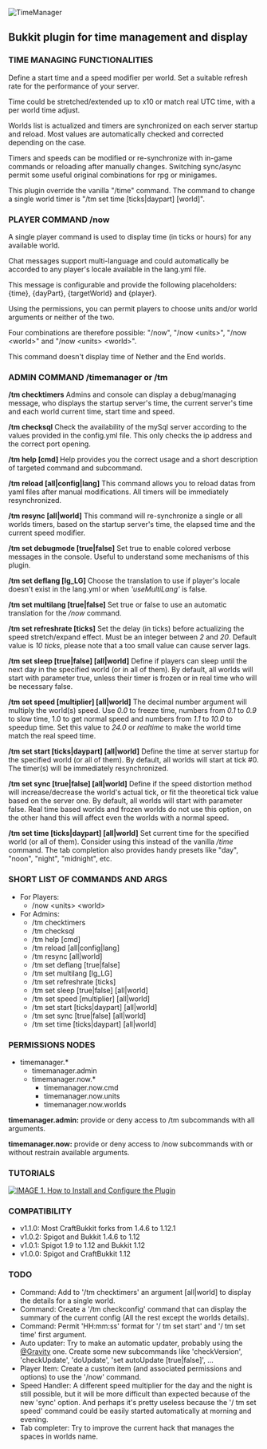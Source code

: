 ![TimeManager](http://imageshack.com/a/img922/9061/ECwdWj.png "TimeManager")

## Bukkit plugin for time management and display


### TIME MANAGING FUNCTIONALITIES
Define a start time and a speed modifier per world. Set a suitable refresh rate for the performance of your server.

Time could be stretched/extended up to x10 or match real UTC time, with a per world time adjust.

Worlds list is actualized and timers are synchronized on each server startup and reload. Most values are automatically checked and corrected depending on the case.

Timers and speeds can be modified or re-synchronize with in-game commands or reloading after manually changes. Switching sync/async permit some useful original combinations for rpg or minigames.

This plugin override the vanilla "/time" command. The command to change a single world timer is "/tm set time \[ticks|daypart] \[world]".


### PLAYER COMMAND /now <units> <world>
A single player command is used to display time (in ticks or hours) for any available world.

Chat messages support multi-language and could automatically be accorded to any player's locale available in the lang.yml file.

This message is configurable and provide the following placeholders: {time}, {dayPart}, {targetWorld} and {player}.

Using the permissions, you can permit players to choose units and/or world arguments or neither of the two.

Four combinations are therefore possible: "/now", "/now \<units>", "/now \<world>" and "/now \<units> \<world>".

This command doesn't display time of Nether and the End worlds.


### ADMIN COMMAND /timemanager or /tm
**/tm checktimers** Admins and console can display a debug/managing message, who displays the startup server's time, the current server's time and each world current time, start time and speed.

**/tm checksql** Check the availability of the mySql server according to the values provided in the config.yml file. This only checks the ip address and the correct port opening.

**/tm help \[cmd] <subCmd>** Help provides you the correct usage and a short description of targeted command and subcommand.

**/tm reload \[all|config|lang]** This command allows you to reload datas from yaml files after manual modifications. All timers will be immediately resynchronized.

**/tm resync \[all|world]** This command will re-synchronize a single or all worlds timers, based on the startup server's time, the elapsed time and the current speed modifier.

**/tm set debugmode [true|false]** Set true to enable colored verbose messages in the console. Useful to understand some mechanisms of this plugin.

**/tm set deflang \[lg_LG]** Choose the translation to use if player's locale doesn't exist in the lang.yml or when _'useMultiLang'_ is false.

**/tm set multilang \[true|false]** Set true or false to use an automatic translation for the _/now_ command.

**/tm set refreshrate \[ticks]** Set the delay (in ticks) before actualizing the speed stretch/expand effect. Must be an integer between _2_ and _20_. Default value is _10 ticks_, please note that a too small value can cause server lags.

**/tm set sleep \[true|false] \[all|world]** Define if players can sleep until the next day in the specified world (or in all of them). By default, all worlds will start with parameter true, unless their timer is frozen or in real time who will be necessary false.

**/tm set speed \[multiplier] \[all|world]** The decimal number argument will multiply the world(s) speed. Use _0.0_ to freeze time, numbers from _0.1_ to _0.9_ to slow time, 1.0 to get normal speed and numbers from _1.1_ to _10.0_ to speedup time. Set this value to _24.0_ or _realtime_ to make the world time match the real speed time.

**/tm set start \[ticks|daypart] \[all|world]** Define the time at server startup for the specified world (or all of them). By default, all worlds will start at tick \#0. The timer(s) will be immediately resynchronized.

**/tm set sync [true|false] [all|world]** Define if the speed distortion method will increase/decrease the world's actual tick, or fit the theoretical tick value based on the server one. By default, all worlds will start with parameter false. Real time based worlds and frozen worlds do not use this option, on the other hand this will affect even the worlds with a normal speed.

**/tm set time \[ticks|daypart] \[all|world]** Set current time for the specified world (or all of them). Consider using this instead of the vanilla _/time_ command. The tab completion also provides handy presets like "day", "noon", "night", "midnight", etc.


### SHORT LIST OF COMMANDS AND ARGS
- For Players:
  - /now \<units> \<world>
- For Admins:
  - /tm checktimers
  - /tm checksql
  - /tm help \[cmd]
  - /tm reload \[all|config|lang]
  - /tm resync \[all|world]
  - /tm set deflang \[true|false]
  - /tm set multilang \[lg_LG]
  - /tm set refreshrate \[ticks]
  - /tm set sleep \[true|false] \[all|world]
  - /tm set speed \[multiplier] \[all|world]
  - /tm set start \[ticks|daypart] \[all|world]
  - /tm set sync \[true|false] \[all|world]
  - /tm set time \[ticks|daypart] \[all|world]


### PERMISSIONS NODES
- timemanager.*
  - timemanager.admin
  - timemanager.now.*
    - timemanager.now.cmd
    - timemanager.now.units
    - timemanager.now.worlds

**timemanager.admin:** provide or deny access to /tm subcommands with all arguments.

**timemanager.now:** provide or deny access to /now subcommands with or without restrain available arguments.

### TUTORIALS
[![IMAGE 1. How to Install and Configure the Plugin](http://imageshack.com/a/img924/8047/gxPi0W.png)](https://www.youtube.com/playlist?list=PLPTZNgSLmtr9PxHD_7Y2VFhbSqH8gKBad)

### COMPATIBILITY
* v1.1.0: Most CraftBukkit forks from 1.4.6 to 1.12.1
* v1.0.2: Spigot and Bukkit 1.4.6 to 1.12
* v1.0.1: Spigot 1.9 to 1.12 and Bukkit 1.12
* v1.0.0: Spigot and CraftBukkit 1.12

### TODO
* Command: Add to '/tm checktimers' an argument [all|world] to display the details for a single world.
* Command: Create a '/tm checkconfig' command that can display the summary of the current config (All the rest except the worlds details).
* Command: Permit 'HH:mm:ss' format for '/ tm set start' and '/ tm set time' first argument.
* Auto updater: Try to make an automatic updater, probably using the [@Gravity](https://bukkit.org/threads/updater-2-3-easy-safe-and-policy-compliant-auto-updating-for-your-plugins-new.96681/page-8#post-2158575) one. Create some new subcommands like 'checkVersion', 'checkUpdate', 'doUpdate', 'set autoUpdate [true|false]', ...
* Player Item: Create a custom item (and associated permissions and options) to use the '/now' command.
* Speed Handler: A different speed multiplier for the day and the night is still possible, but it will be more difficult than expected because of the new 'sync' option. And perhaps it's pretty useless because the '/ tm set speed' command could be easily started automatically at morning and evening.
* Tab completer: Try to improve the current hack that manages the spaces in worlds name.

